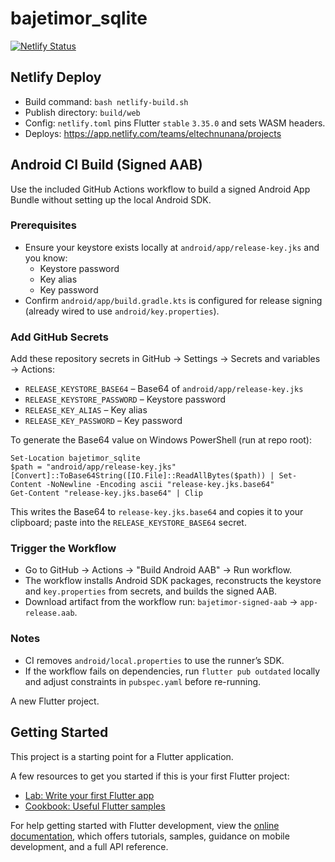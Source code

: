 # bajetimor_sqlite

[![Netlify Status](https://api.netlify.com/api/v1/badges/REPLACE_WITH_BADGE_ID/deploy-status)](https://app.netlify.com/sites/REPLACE_WITH_SITE_NAME/deploys)

## Netlify Deploy

- Build command: `bash netlify-build.sh`
- Publish directory: `build/web`
- Config: `netlify.toml` pins Flutter `stable` `3.35.0` and sets WASM headers.
- Deploys: https://app.netlify.com/teams/eltechnunana/projects

## Android CI Build (Signed AAB)

Use the included GitHub Actions workflow to build a signed Android App Bundle without setting up the local Android SDK.

### Prerequisites
- Ensure your keystore exists locally at `android/app/release-key.jks` and you know:
  - Keystore password
  - Key alias
  - Key password
- Confirm `android/app/build.gradle.kts` is configured for release signing (already wired to use `android/key.properties`).

### Add GitHub Secrets
Add these repository secrets in GitHub → Settings → Secrets and variables → Actions:
- `RELEASE_KEYSTORE_BASE64` – Base64 of `android/app/release-key.jks`
- `RELEASE_KEYSTORE_PASSWORD` – Keystore password
- `RELEASE_KEY_ALIAS` – Key alias
- `RELEASE_KEY_PASSWORD` – Key password

To generate the Base64 value on Windows PowerShell (run at repo root):

```
Set-Location bajetimor_sqlite
$path = "android/app/release-key.jks"
[Convert]::ToBase64String([IO.File]::ReadAllBytes($path)) | Set-Content -NoNewline -Encoding ascii "release-key.jks.base64"
Get-Content "release-key.jks.base64" | Clip
```

This writes the Base64 to `release-key.jks.base64` and copies it to your clipboard; paste into the `RELEASE_KEYSTORE_BASE64` secret.

### Trigger the Workflow
- Go to GitHub → Actions → "Build Android AAB" → Run workflow.
- The workflow installs Android SDK packages, reconstructs the keystore and `key.properties` from secrets, and builds the signed AAB.
- Download artifact from the workflow run: `bajetimor-signed-aab` → `app-release.aab`.

### Notes
- CI removes `android/local.properties` to use the runner’s SDK.
- If the workflow fails on dependencies, run `flutter pub outdated` locally and adjust constraints in `pubspec.yaml` before re-running.

A new Flutter project.

## Getting Started

This project is a starting point for a Flutter application.

A few resources to get you started if this is your first Flutter project:

- [Lab: Write your first Flutter app](https://docs.flutter.dev/get-started/codelab)
- [Cookbook: Useful Flutter samples](https://docs.flutter.dev/cookbook)

For help getting started with Flutter development, view the
[online documentation](https://docs.flutter.dev/), which offers tutorials,
samples, guidance on mobile development, and a full API reference.
